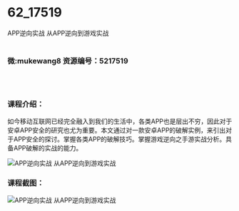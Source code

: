 # 62_17519
APP逆向实战 从APP逆向到游戏实战
<br/></br>
<h3>微:mukewang8 资源编号：5217519</h3>
<br/></br>
<h3>课程介绍：</h3>
<p>如今移动互联网已经完全融入到我们的生活中，各类APP也是层出不穷，因此对于安卓APP安全的研究也尤为重要。本文通过对一款安卓APP的破解实例，来引出对于APP安全的探讨。掌握各类APP的破解技巧。掌握游戏逆向之手游实战分析。具备APP破解的实战的能力。</p>
<p><img src="https://www.ko996.com/wp-content/uploads/img/2021/01/1-35-300x167.png" alt="APP逆向实战 从APP逆向到游戏实战"></p>
<div class="info-desc">
<h3>课程截图：</h3>
<p><img src="https://www.ko996.com/wp-content/uploads/img/2021/01/2-39.png" alt="APP逆向实战 从APP逆向到游戏实战"></p>


			
</div>
